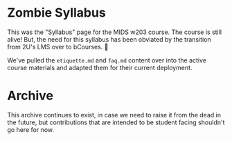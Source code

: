 # Zombie Syllabus

This was the "Syllabus" page for the MIDS w203 course. The course is still alive! But, the need for this syllabus has been obviated by the transition from 2U's LMS over to bCourses. 🧟

We've pulled the `etiquette.md` and `faq.md` content over into the active course materials and adapted them for their current deployment.

# Archive 

This archive continues to exist, in case we need to raise it from the dead in the future, but contributions that are intended to be student facing shouldn't go here for now. 
